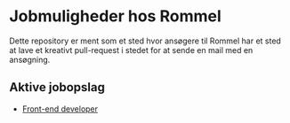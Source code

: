 # Jobmuligheder hos Rommel
Dette repository er ment som et sted hvor ansøgere til Rommel har et sted at lave et kreativt pull-request i stedet for at sende en mail med en ansøgning.

## Aktive jobopslag

* [Front-end developer](https://rommel.dk/front-udvikler-soegelyset/)
